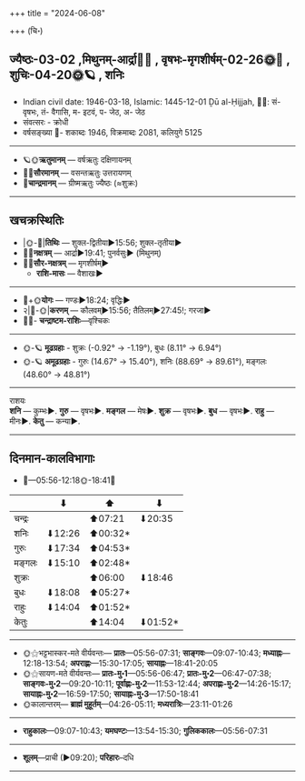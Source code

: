 +++
title = "2024-06-08"

+++
(चि॰)
## ज्यैष्ठः-03-02  ,मिथुनम्-आर्द्रा🌛🌌  ,  वृषभः-मृगशीर्षम्-02-26🌞🌌  ,  शुचिः-04-20🌞🪐  , शनिः
- Indian civil date: 1946-03-18, Islamic: 1445-12-01 Ḏū al-Ḥijjah, 🌌🌞: सं- वृषभः, तं- वैगासि, म- इटवं, प- जेठ, अ- जेठ
- संवत्सरः - क्रोधी
- वर्षसङ्ख्या 🌛- शकाब्दः 1946, विक्रमाब्दः 2081, कलियुगे 5125
___________________
- 🪐🌞**ऋतुमानम्** — वर्षऋतुः दक्षिणायनम्
- 🌌🌞**सौरमानम्** — वसन्तऋतुः उत्तरायणम्
- 🌛**चान्द्रमानम्** — ग्रीष्मऋतुः ज्यैष्ठः (≈शुक्रः)
___________________


## खचक्रस्थितिः
- |🌞-🌛|**तिथिः** — शुक्ल-द्वितीया►15:56; शुक्ल-तृतीया►  
- 🌌🌛**नक्षत्रम्** — आर्द्रा►19:41; पुनर्वसुः► (मिथुनम्)  
- 🌌🌞**सौर-नक्षत्रम्** — मृगशीर्षम्►  
  - **राशि-मासः** — वैशाखः► 
___________________
- 🌛+🌞**योगः** — गण्डः►18:24; वृद्धिः►  
- २|🌛-🌞|**करणम्** — कौलवम्►15:56; तैतिलम्►27:45!; गरजा►  
- 🌌🌛- **चन्द्राष्टम-राशिः**—वृश्चिकः  
___________________
- 🌞-🪐 **मूढग्रहाः** - शुक्रः (-0.92° → -1.19°), बुधः (8.11° → 6.94°)
- 🌞-🪐 **अमूढग्रहाः** - गुरुः (14.67° → 15.40°), शनिः (88.69° → 89.61°), मङ्गलः (48.60° → 48.81°)
___________________
राशयः  
**शनि** — कुम्भः►. **गुरु** — वृषभः►. **मङ्गल** — मेषः►. **शुक्र** — वृषभः►. **बुध** — वृषभः►. **राहु** — मीनः►. **केतु** — कन्या►. 
___________________


## दिनमान-कालविभागाः
- 🌅—05:56-12:18🌞-18:41🌇  

|      |⬇     |⬆     |⬇     |
|------|-----|-----|------|
|चन्द्रः|     |⬆07:21 |⬇20:35 |
|शनिः   |⬇12:26 |⬆00:32*|     |
|गुरुः  |⬇17:34 |⬆04:53*|     |
|मङ्गलः |⬇15:10 |⬆02:48*|     |
|शुक्रः |     |⬆06:00 |⬇18:46 |
|बुधः   |⬇18:08 |⬆05:27*|     |
|राहुः  |⬇14:04 |⬆01:52*|     |
|केतुः  |     |⬆14:04 |⬇01:52*|
___________________
- 🌞⚝भट्टभास्कर-मते वीर्यवन्तः— **प्रातः**—05:56-07:31; **साङ्गवः**—09:07-10:43; **मध्याह्नः**—12:18-13:54; **अपराह्णः**—15:30-17:05; **सायाह्नः**—18:41-20:05  
- 🌞⚝सायण-मते वीर्यवन्तः— **प्रातः-मु॰1**—05:56-06:47; **प्रातः-मु॰2**—06:47-07:38; **साङ्गवः-मु॰2**—09:20-10:11; **पूर्वाह्णः-मु॰2**—11:53-12:44; **अपराह्णः-मु॰2**—14:26-15:17; **सायाह्नः-मु॰2**—16:59-17:50; **सायाह्नः-मु॰3**—17:50-18:41  
- 🌞कालान्तरम्— **ब्राह्मं मुहूर्तम्**—04:26-05:11; **मध्यरात्रिः**—23:11-01:26  
___________________
- **राहुकालः**—09:07-10:43; **यमघण्टः**—13:54-15:30; **गुलिककालः**—05:56-07:31  
___________________
- **शूलम्**—प्राची (►09:20); **परिहारः**–दधि  
___________________
